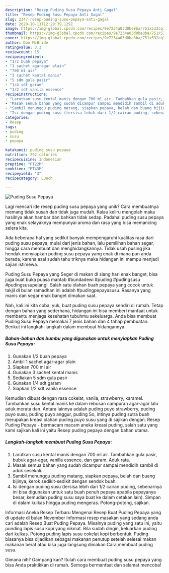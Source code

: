 ```yaml
---
description: "Resep Puding Susu Pepaya Anti Gagal"
title: "Resep Puding Susu Pepaya Anti Gagal"
slug: 2347-resep-puding-susu-pepaya-anti-gagal
date: 2020-10-11T12:29:39.129Z
image: https://img-global.cpcdn.com/recipes/9e7234a03d0be8ba/751x532cq70/puding-susu-pepaya-foto-resep-utama.jpg
thumbnail: https://img-global.cpcdn.com/recipes/9e7234a03d0be8ba/751x532cq70/puding-susu-pepaya-foto-resep-utama.jpg
cover: https://img-global.cpcdn.com/recipes/9e7234a03d0be8ba/751x532cq70/puding-susu-pepaya-foto-resep-utama.jpg
author: Don McBride
ratingvalue: 3.3
reviewcount: 15
recipeingredient:
- "1/2 buah pepaya"
- "1 sachet agaragar plain"
- "700 ml air"
- "3 sachet kental manis"
- "5 sdm gula pasir"
- "1/4 sdt garam"
- "1/2 sdt vanila essence"
recipeinstructions:
- "Larutkan susu kental manis dengan 700 ml air. Tambahkan gula pasir, bubuk agar-agar, vanilla essence, dan garam. Aduk rata."
- "Masak semua bahan yang sudah dicampur sampai mendidih sambil di aduk sesekali."
- "Sambil menunggu puding matang, siapkan pepaya, belah dan buang bijinya, kerok sedikit-sedikit dengan sendok buah."
- "Isi dengan puding susu (tersisa lebih dari 1/2 cairan puding, sebenarnya ini bisa digunakan untuk satu buah penuh pepaya apabila pepayanya besar, kemudian puding susu saya buat ke dalam cetakan lain). Simpan di dalam kulkas hingga puding mengeras. Potong-potong, sajikan."
categories:
- Resep
tags:
- puding
- susu
- pepaya

katakunci: puding susu pepaya 
nutrition: 292 calories
recipecuisine: Indonesian
preptime: "PT22M"
cooktime: "PT43M"
recipeyield: "3"
recipecategory: Lunch

---
```



![Puding Susu Pepaya](https://img-global.cpcdn.com/recipes/9e7234a03d0be8ba/751x532cq70/puding-susu-pepaya-foto-resep-utama.jpg)

Lagi mencari ide resep puding susu pepaya yang unik? Cara membuatnya memang tidak susah dan tidak juga mudah. Kalau keliru mengolah maka hasilnya akan hambar dan bahkan tidak sedap. Padahal puding susu pepaya yang enak selayaknya mempunyai aroma dan rasa yang bisa memancing selera kita.

Ada beberapa hal yang sedikit banyak mempengaruhi kualitas rasa dari puding susu pepaya, mulai dari jenis bahan, lalu pemilihan bahan segar, hingga cara membuat dan menghidangkannya. Tidak usah pusing jika hendak menyiapkan puding susu pepaya yang enak di mana pun anda berada, karena asal sudah tahu triknya maka hidangan ini mampu menjadi sajian istimewa.

Puding Susu Pepaya yang Seger di makan di siang hari enak banget, bisa juga buat buka puasa mantab #bundadewi #puding #pudingsusu #pudingsusupelangi. Salah satu olahan buah pepaya yang cocok untuk takjil di bulan ramadhan ini adalah #pudingpepayasusu. Rasanya yang manis dan segar enak banget dimakan saat.


Nah, kali ini kita coba, yuk, buat puding susu pepaya sendiri di rumah. Tetap dengan bahan yang sederhana, hidangan ini bisa memberi manfaat untuk membantu menjaga kesehatan tubuhmu sekeluarga. Anda bisa membuat Puding Susu Pepaya memakai 7 jenis bahan dan 4 tahap pembuatan. Berikut ini langkah-langkah dalam membuat hidangannya.

<!--inarticleads1-->

##### Bahan-bahan dan bumbu yang digunakan untuk menyiapkan Puding Susu Pepaya:

1. Gunakan 1/2 buah pepaya
1. Ambil 1 sachet agar-agar plain
1. Siapkan 700 ml air
1. Gunakan 3 sachet kental manis
1. Sediakan 5 sdm gula pasir
1. Gunakan 1/4 sdt garam
1. Siapkan 1/2 sdt vanila essence


Kemudian dibuat dengan rasa cokelat, vanila, strawberry, karamel. Tambahkan susu kental manis ke dalam rebusan campuran agar-agar lalu aduk merata dan. Antara lainnya adalah puding puyo strawberry, puding puyo susu, puding puyo anggur, puding So, intinya puding sutra buah merupakan kreasi olahan puding puyo susu yang di sajikan dengan. Resep Puding Pepaya - bermacam macam aneka kreasi puding, salah satu yang kami sajikan kali ini yaitu Resep puding pepaya dengan bahan utama. 

<!--inarticleads2-->

##### Langkah-langkah membuat Puding Susu Pepaya:

1. Larutkan susu kental manis dengan 700 ml air. Tambahkan gula pasir, bubuk agar-agar, vanilla essence, dan garam. Aduk rata.
1. Masak semua bahan yang sudah dicampur sampai mendidih sambil di aduk sesekali.
1. Sambil menunggu puding matang, siapkan pepaya, belah dan buang bijinya, kerok sedikit-sedikit dengan sendok buah.
1. Isi dengan puding susu (tersisa lebih dari 1/2 cairan puding, sebenarnya ini bisa digunakan untuk satu buah penuh pepaya apabila pepayanya besar, kemudian puding susu saya buat ke dalam cetakan lain). Simpan di dalam kulkas hingga puding mengeras. Potong-potong, sajikan.


Informasi Aneka Resep Terbaru Mengenai Resep Buat Puding Pepaya yang di update di bulan November Informasi resep masakan yang sedang anda cari adalah Resep Buat Puding Pepaya. Misalnya puding yang satu ini, yaitu punding lapis susu kopi yang nikmat. Bila sudah dingin, keluarkan puding dari kulkas. Potong puding lapis susu cokelat kopi berbentuk. Puding biasanya bisa dijadikan sebagai makanan penutup setelah selesai makan makanan berat atau bisa juga langsung dimakan Cara membuat puding susu. 

Gimana nih? Gampang kan? Itulah cara membuat puding susu pepaya yang bisa Anda praktikkan di rumah. Semoga bermanfaat dan selamat mencoba!
